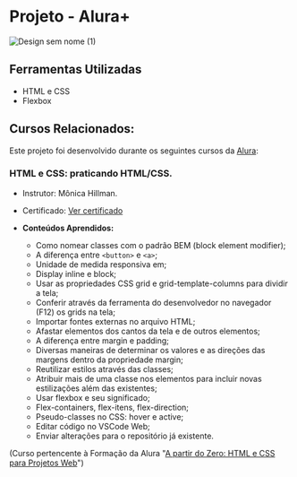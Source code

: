 # Projeto - Alura+

![Design sem nome (1)](https://github.com/lehrissio/alura-plus/assets/103052994/39d1ea61-076b-447b-b062-fcbd4953bd3b)


## Ferramentas Utilizadas
  * HTML e CSS
  * Flexbox

## Cursos Relacionados:
Este projeto foi desenvolvido durante os seguintes cursos da [Alura](https://www.alura.com.br/):



### HTML e CSS: praticando HTML/CSS.

  * Instrutor: Mônica Hillman.
  * Certificado: [Ver certificado](https://cursos.alura.com.br/certificate/8d188454-87cf-4dee-a57a-42702f6d7f64?lang=pt_BR)

  * **Conteúdos Aprendidos:**
    - Como nomear classes com o padrão BEM (block element modifier);
    - A diferença entre `<button>` e `<a>`;
    - Unidade de medida responsiva em;
    - Display inline e block;
    - Usar as propriedades CSS grid e grid-template-columns para dividir a tela;
    - Conferir através da ferramenta do desenvolvedor no navegador (F12) os grids na tela;
    - Importar fontes externas no arquivo HTML;
    - Afastar elementos dos cantos da tela e de outros elementos;
    - A diferença entre margin e padding;
    - Diversas maneiras de determinar os valores e as direções das margens dentro da propriedade margin;
    - Reutilizar estilos através das classes;
    - Atribuir mais de uma classe nos elementos para incluir novas estilizações além das existentes;
    - Usar flexbox e seu significado;
    - Flex-containers, flex-itens, flex-direction;
    - Pseudo-classes no CSS: hover e active;
    - Editar código no VSCode Web;
    - Enviar alterações para o repositório já existente.

(Curso pertencente à Formação da Alura "[A partir do Zero: HTML e CSS para Projetos Web](https://cursos.alura.com.br/degree/certificate/2e85c664-e5e4-450f-9994-074e43c763e0?lang=pt_BR)")
